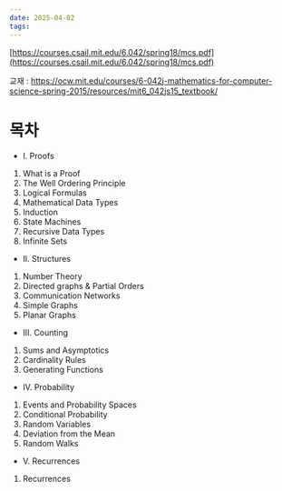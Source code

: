 ```yaml
---
date: 2025-04-02
tags:
---
```

[https://courses.csail.mit.edu/6.042/spring18/mcs.pdf](https://courses.csail.mit.edu/6.042/spring18/mcs.pdf)

교재 : https://ocw.mit.edu/courses/6-042j-mathematics-for-computer-science-spring-2015/resources/mit6_042js15_textbook/
# 목차
- I. Proofs
1. What is a Proof
2. The Well Ordering Principle
3. Logical Formulas
4. Mathematical Data Types
5. Induction
6. State Machines
7. Recursive Data Types
8. Infinite Sets

- II. Structures
1. Number Theory
2. Directed graphs & Partial Orders
3. Communication Networks
4. Simple Graphs
5. Planar Graphs

- III. Counting
1. Sums and Asymptotics
2. Cardinality Rules
3. Generating Functions

- IV. Probability
1. Events and Probability Spaces
2. Conditional Probability
3. Random Variables
4. Deviation from the Mean
5. Random Walks

- V. Recurrences
1. Recurrences
